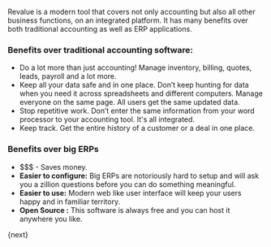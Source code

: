 Revalue is a modern tool that covers not only accounting but also all other
business functions, on an integrated platform. It has many benefits over both
traditional accounting as well as ERP applications.

### Benefits over traditional accounting software:

  * Do a lot more than just accounting! Manage inventory, billing, quotes, leads, payroll and a lot more.
  * Keep all your data safe and in one place. Don’t keep hunting for data when you need it across spreadsheets and different computers. Manage everyone on the same page. All users get the same updated data.
  * Stop repetitive work. Don’t enter the same information from your word processor to your accounting tool. It's all integrated.
  * Keep track. Get the entire history of a customer or a deal in one place.

### Benefits over big ERPs

  * $$$ - Saves money.
  * **Easier to configure:** Big ERPs are notoriously hard to setup and will ask you a zillion questions before you can do something meaningful.
  * **Easier to use:** Modern web like user interface will keep your users happy and in familiar territory.
  * **Open Source :** This software is always free and you can host it anywhere you like.

{next}
